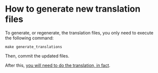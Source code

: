 How to generate new translation files
=====================================

To generate, or regenerate, the translation files, you only need to execute the following command:
```
make generate_translations
```

Then, commit the updated files.

After this, [you will need to do the translation, in fact](how-to/how-to-translate.md). 

